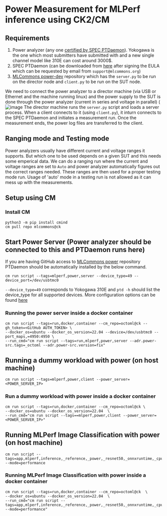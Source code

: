 # Power Measurement for MLPerf inference using CK2/CM

## Requirements
1. Power analyzer (any one [certified by SPEC PTDaemon](https://www.spec.org/power/docs/SPECpower-Device_List.html)). Yokogawa is the one which most submitters have submitted with and a new single channel model like 310E can cost around 3000$.
2. SPEC PTDaemon (can be downloaded from [here](https://github.com/mlcommons/power) after signing the EULA which can be requested by email from `support@mlcommons.org`)
3. [MLCommons power-dev](https://github.com/mlcommons/power-dev) repository which has the `server.py` to be run on the director node and `client.py` to be run on the SUT node.

We need to connect the power analyzer to a director machine (via USB or Ethernet and the machine running linux) and the power supply to the SUT is done through the power analyzer (current in series and voltage in parallel)
(![image](https://user-images.githubusercontent.com/4791823/209864900-19d61cc8-e0c5-4b93-be1e-49ee0f91a1e9.png) 
The director machine runs the `server.py` script and loads a server process. When a client connects to it (using `client.py`), it inturn connects to the SPEC PTDaemon and initiates a measurement run. Once the measurement ends, the power log files are transferred to the client. 

## Ranging mode and Testing mode
Power analyzers usually have different current and voltage ranges it supports. But which one to be used depends on a given SUT and this needs some emperical data. We can do a ranging run where the current and voltage ranges are set to `Auto` and power analyzer automatically figures out the correct ranges needed. These ranges are then used for a proper testing mode run. Usage of 'auto' mode in a testing run is not allowed as it can mess up with the 
measurements.

## Setup using CM
### Install CM
```
python3 -m pip install cmind
cm pull repo mlcommons@ck
```
## Start Power Server (Power analyzer should be connected to this and PTDaemon runs here)
If you are having GitHub access to [MLCommons power](https://github.com/mlcommons/power) repository PTDaemon should be automatically installed by the below command.
```
cm run script --tags=mlperf,power,server --device_type=49 --device_port=/dev/usbtmc0
```
`--device_type=49` corresponds to Yokogawa 310E and `ptd -h` should list the device_type for all supported devices. More configuration options can be found [here](https://github.com/mlcommons/power-dev/tree/master/ptd_client_server)

### Running the power server inside a docker container
```
cm run script --tags=run,docker,container --cm_repo=octoml@ck --gh_token=<GitHub AUTH_TOKEN> \
--docker_os=ubuntu --docker_os_version=22.04 --device=/dev/usbtmc0 --port_maps,=4950:4950 \
--run_cmd="cm run script --tags=run,mlperf,power,server --adr.power-src.tags=_octoml --adr.power-src.version=fix"
```

## Running a dummy workload with power (on host machine)
```
cm run script --tags=mlperf,power,client --power_server=<POWER_SERVER_IP> 
```

### Run a dummy workload with power inside a docker container
```
cm run script --tags=run,docker,container --cm_repo=octoml@ck \
--docker_os=ubuntu --docker_os_version=22.04  \
--run_cmd="cm run script --tags==mlperf,power,client --power_server=<POWER_SERVER_IP>"
```

## Running MLPerf Image Classification with power (on host machine)
```
cm run script --tags=app,mlperf,inference,_reference,_power,_resnet50,_onnxruntime,_cpu --mode=performance
```

### Running MLPerf Image Classification with power inside a docker container
```
cm run script --tags=run,docker,container --cm_repo=octoml@ck  \
--docker_os=ubuntu --docker_os_version=22.04  \
--run_cmd="cm run script --tags=app,mlperf,inference,_reference,_power,_resnet50,_onnxruntime,_cpu --mode=performance"
```
